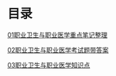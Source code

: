 # 目录

[01职业卫生与职业医学重点笔记整理](05预防专业课\04职业卫生与职业医学\01职业卫生与职业医学重点笔记整理/)

[02职业卫生与职业医学考试题带答案](05预防专业课\04职业卫生与职业医学\02职业卫生与职业医学考试题带答案/)

[03职业卫生与职业医学知识点](05预防专业课\04职业卫生与职业医学\03职业卫生与职业医学知识点/)